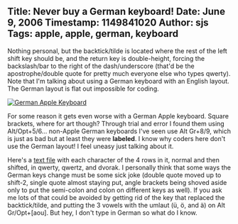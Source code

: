 Title: Never buy a German keyboard!
Date: June 9, 2006
Timestamp: 1149841020
Author: sjs
Tags: apple, apple, german, keyboard
----

Nothing personal, but the backtick/tilde is located where the rest of the left shift key should be, and the return key is double-height, forcing the backslash/bar to the right of the dash/underscore (that'd be the apostrophe/double quote for pretty much everyone else who types qwerty). Note that I'm talking about using a German keyboard with an English layout. The German layout is flat out impossible for coding.

<a href="/images/keyboard.jpg"><img src="/images/keyboard.jpg" title="German Apple Keyboard" alt="German Apple Keyboard"></a>

For some reason it gets even worse with a German Apple keyboard. Square brackets, where for art though? Through trial and error I found them using Alt/Opt+5/6... non-Apple German keyboards I've seen use Alt Gr+8/9, which is just as bad but at least they were <strong>labeled</strong>. I know why coders here don't use the German layout! I feel uneasy just talking about it.

Here's a <a href="/f/german_keys.txt">text file</a> with each character of the 4 rows in it, normal and then shifted, in qwerty, qwertz, and dvorak. I personally think that some ways the German keys change must be some sick joke (double quote moved up to shift-2, single quote almost staying put, angle brackets being shoved aside only to put the semi-colon and colon on different keys as well). If you ask me lots of that could be avoided by getting rid of the key that replaced the backtick/tilde, and putting the 3 vowels with the umlaut (ü, ö, and ä) on Alt Gr/Opt+[aou]. But hey, I don't type in German so what do I know.
